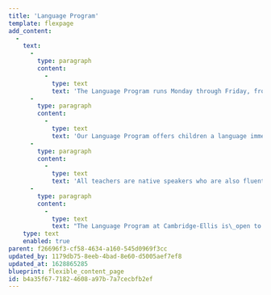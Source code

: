 ```yaml
---
title: 'Language Program'
template: flexpage
add_content:
  -
    text:
      -
        type: paragraph
        content:
          -
            type: text
            text: 'The Language Program runs Monday through Friday, from 3-6pm.'
      -
        type: paragraph
        content:
          -
            type: text
            text: 'Our Language Program offers children a language immersion experience in French, Spanish, or Mandarin, as well as English in the Rainbow Rooms. The teachers in each of the four classrooms infuse art, music, outdoor exploration, print, and materials from other cultures into the daily experience of each child. The program includes language instruction as an organic part of a relaxed, nurturing learning environment supported with developmentally-appropriate arts, crafts, music, cooking, and outdoor play.'
      -
        type: paragraph
        content:
          -
            type: text
            text: 'All teachers are native speakers who are also fluent in English, and have experience in early childhood education. The program is designed for children whose primary language is English and is appropriately individualized for children who are multilingual and native speakers.'
      -
        type: paragraph
        content:
          -
            type: text
            text: "The Language Program at Cambridge-Ellis is\_open to all children, whether or not they attend the CES Day Preschool Program. The\_Rainbow\_Room is open to young toddlers. The French, Mandarin, and Spanish classes are open to children ages 2.9 to 6-years-old. There are between 9 and 19 children in each language classroom, so spaces are limited."
    type: text
    enabled: true
parent: f26696f3-cf58-4634-a160-545d0969f3cc
updated_by: 1179db75-8eeb-4bad-8e60-d5005aef7ef8
updated_at: 1628865285
blueprint: flexible_content_page
id: b4a35f67-7182-4608-a97b-7a7cecbfb2ef
---
```

